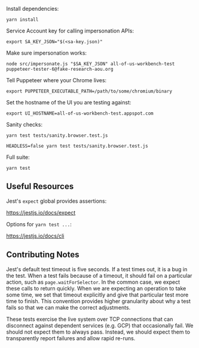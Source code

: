 Install dependencies:
```
yarn install
```

Service Account key for calling impersonation APIs:
```
export SA_KEY_JSON="$(<sa-key.json)"
```

Make sure impersonation works:
```
node src/impersonate.js "$SA_KEY_JSON" all-of-us-workbench-test puppeteer-tester-6@fake-research-aou.org
```

Tell Puppeteer where your Chrome lives:
```
export PUPPETEER_EXECUTABLE_PATH=/path/to/some/chromium/binary
```

Set the hostname of the UI you are testing against:
```
export UI_HOSTNAME=all-of-us-workbench-test.appspot.com
```

Sanity checks:
```
yarn test tests/sanity.browser.test.js

HEADLESS=false yarn test tests/sanity.browser.test.js
```

Full suite:
```
yarn test
```

## Useful Resources

Jest's `expect` global provides assertions:

https://jestjs.io/docs/expect

Options for `yarn test ...`:

https://jestjs.io/docs/cli

## Contributing Notes

Jest's default test timeout is five seconds. If a test times out, it is a bug in the test. When a test fails because of a timeout, it should fail on a particular action, such as `page.waitForSelector`. In the common case, we expect these calls to return quickly. When we are expecting an operation to take some time, we set that timeout explicitly and give that particular test more time to finish. This convention provides higher granularity about why a test fails so that we can make the correct adjustments.

These tests exercise the live system over TCP connections that can disconnect against dependent services (e.g. GCP) that occasionally fail. We should not expect them to always pass. Instead, we should expect them to transparently report failures and allow rapid re-runs.
